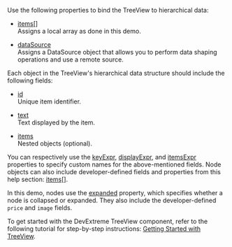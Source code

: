Use the following properties to bind the TreeView to hierarchical data:

* [items[]](/Documentation/ApiReference/UI_Components/dxTreeView/Configuration/items/)        
Assigns a local array as done in this demo.

* [dataSource](/Documentation/ApiReference/UI_Components/dxTreeView/Configuration/#dataSource)            
Assigns a DataSource object that allows you to perform data shaping operations and use a remote source. 

Each object in the TreeView's hierarchical data structure should include the following fields:

* [id](/Documentation/ApiReference/UI_Components/dxTreeView/Configuration/items/#id)        
Unique item identifier.

* [text](/Documentation/ApiReference/UI_Components/dxTreeView/Configuration/items/#text)        
Text displayed by the item.

* [items](/Documentation/ApiReference/UI_Components/dxTreeView/Configuration/items/#items)         
Nested objects (optional).

You can respectively use the [keyExpr](/Documentation/ApiReference/UI_Components/dxTreeView/Configuration/#keyExpr), [displayExpr](/Documentation/ApiReference/UI_Components/dxTreeView/Configuration/#displayExpr), and [itemsExpr](/Documentation/ApiReference/UI_Components/dxTreeView/Configuration/#itemsExpr) properties to specify custom names for the above-mentioned fields. Node objects can also include developer-defined fields and properties from this help section: [items[]](/Documentation/ApiReference/UI_Components/dxTreeView/Configuration/items/).

In this demo, nodes use the [expanded](/Documentation/ApiReference/UI_Components/dxTreeView/Configuration/items/#expanded) property, which specifies whether a node is collapsed or expanded. They also include the developer-defined `price` and `image` fields.

To get started with the DevExtreme TreeView component, refer to the following tutorial for step-by-step instructions: [Getting Started with TreeView](/Documentation/Guide/UI_Components/TreeView/Getting_Started_with_TreeView/).